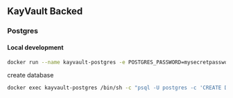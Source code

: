 ## KayVault Backed

### Postgres

#### Local development

```bash
docker run --name kayvault-postgres -e POSTGRES_PASSWORD=mysecretpassword -d postgres -p 5432:5432
```

create database

```bash
docker exec kayvault-postgres /bin/sh -c "psql -U postgres -c 'CREATE DATABASE kayvault;'"
```

